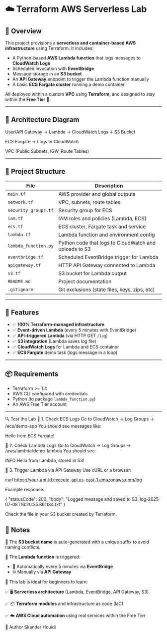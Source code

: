 # ☁️ Terraform AWS Serverless Lab

## 📌 Overview

This project provisions a **serverless and container-based AWS infrastructure** using Terraform. It includes:

- A Python-based **AWS Lambda function** that logs messages to **CloudWatch Logs**
- Scheduled invocation with **EventBridge**
- Message storage in an **S3 bucket**
- An **API Gateway** endpoint to trigger the Lambda function manually
- A basic **ECS Fargate cluster** running a demo container

All deployed within a custom **VPC** using **Terraform**, and designed to stay within the **Free Tier** 💸.

---

## 🧱 Architecture Diagram

User/API Gateway → Lambda → CloudWatch Logs
↓
S3 Bucket

ECS Fargate → Logs to CloudWatch

VPC (Public Subnets, IGW, Route Tables)


---

## 📂 Project Structure

| File                  | Description |
|-----------------------|-------------|
| `main.tf`             | AWS provider and global outputs |
| `network.tf`          | VPC, subnets, route tables |
| `security_groups.tf`  | Security group for ECS |
| `iam.tf`              | IAM roles and policies (Lambda, ECS) |
| `ecs.tf`              | ECS cluster, Fargate task and service |
| `lambda.tf`           | Lambda function and environment config |
| `lambda_function.py`  | Python code that logs to CloudWatch and uploads to S3 |
| `eventbridge.tf`      | Scheduled EventBridge trigger for Lambda |
| `apigateway.tf`       | HTTP API Gateway connected to Lambda |
| `s3.tf`               | S3 bucket for Lambda output |
| `README.md`           | Project documentation |
| `.gitignore`          | Git exclusions (state files, keys, zips, etc) |

---

## 🚀 Features

- ✅ **100% Terraform-managed infrastructure**
- ✅ **Event-driven Lambda** (every 5 minutes with EventBridge)
- ✅ **API-triggered Lambda** (via HTTP GET `/log`)
- ✅ **S3 integration** (Lambda saves log file)
- ✅ **CloudWatch Logs** for Lambda and ECS container
- ✅ **ECS Fargate** demo task (logs message in a loop)

---

## 📦 Requirements

- Terraform >= 1.4
- AWS CLI configured with credentials
- Python (to package `lambda_function.py`)
- An AWS Free Tier account

---
🔍 Test the Lab
🧪 1. Check ECS Logs
Go to CloudWatch → Log Groups → /ecs/demo-app
You should see messages like:

Hello from ECS Fargate!

🧪 2. Check Lambda Logs
Go to CloudWatch → Log Groups → /aws/lambda/demo-lambda
You should see:


INFO Hello from Lambda, stored in S3!

🧪 3. Trigger Lambda via API Gateway
Use cURL or a browser:

curl https://your-api-id.execute-api.us-east-1.amazonaws.com/log

Example response:

{
  "statusCode": 200,
  "body": "Logged message and saved to S3: log-2025-07-08T16:20:35.861184.txt"
}

Check the file in your S3 bucket created by Terraform.

## 📌 Notes

🔹 The **S3 bucket name** is auto-generated with a unique suffix to avoid naming conflicts.

🔹 The **Lambda function** is triggered:
   - 🔁 Automatically every 5 minutes via **EventBridge**
   - 🌐 Manually via **API Gateway**

🔹 This lab is ideal for beginners to learn:

   ✅ 🖥️ **Serverless architecture** (Lambda, EventBridge, API Gateway, S3)

   ✅ 📦 **Terraform modules** and infrastructure as code (IaC)

   ✅ ☁️ **AWS Cloud automation** using real services within the Free Tier




🧠 Author
Skander Houidi



